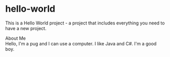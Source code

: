 # hello-world
This is a Hello World project - a project that includes everything you need to have a new project.

About Me <br>
Hello, I'm a pug and I can use a computer.
I like Java and C#. I'm a good boy.

